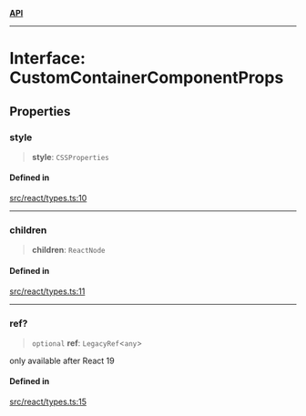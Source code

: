 [**API**](../../API.md)

***

# Interface: CustomContainerComponentProps

## Properties

### style

> **style**: `CSSProperties`

#### Defined in

[src/react/types.ts:10](https://github.com/inokawa/virtua/blob/821400e846ec2c2c787245e430bae0769921405f/src/react/types.ts#L10)

***

### children

> **children**: `ReactNode`

#### Defined in

[src/react/types.ts:11](https://github.com/inokawa/virtua/blob/821400e846ec2c2c787245e430bae0769921405f/src/react/types.ts#L11)

***

### ref?

> `optional` **ref**: `LegacyRef`\<`any`\>

only available after React 19

#### Defined in

[src/react/types.ts:15](https://github.com/inokawa/virtua/blob/821400e846ec2c2c787245e430bae0769921405f/src/react/types.ts#L15)
